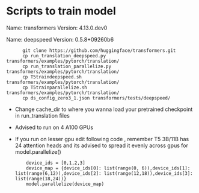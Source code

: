 # Scripts to train model


Name: transformers
Version: 4.13.0.dev0

Name: deepspeed
Version: 0.5.8+09260b6

          git clone https://github.com/huggingface/transformers.git
          cp run_translation_deepspeed.py transformers/examples/pytorch/translation/
          cp run_translation_parallelize.py transformers/examples/pytorch/translation/
          cp T5traindeepspeed.sh transformers/examples/pytorch/translation/
          cp T5trainparallelize.sh transformers/examples/pytorch/translation/
          cp ds_config_zero3_1.json transformers/tests/deepspeed/
          


- Change cache_dir to where you wanna load your pretrained checkpoint in run_translation files
- Advised to run on 4 A100 GPUs 
- If you run on lesser gpu edit following code , remember T5 3B/11B has 24 attention heads and its advised to spread it evenly across gpus for model.parallelize()

          device_ids = [0,1,2,3]
          device_map = {device_ids[0]: list(range(0, 6)),device_ids[1]: list(range(6,12)),device_ids[2]: list(range(12,18)),device_ids[3]: list(range(18,24))}
          model.parallelize(device_map)

